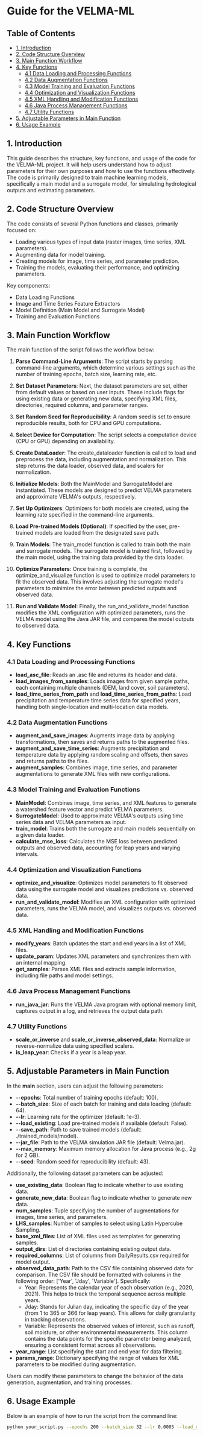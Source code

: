 # Guide for the VELMA-ML

## Table of Contents

- [1. Introduction](#1-introduction)
- [2. Code Structure Overview](#2-code-structure-overview)
- [3. Main Function Workflow](#3-main-function-workflow)
- [4. Key Functions](#4-key-functions)
  - [4.1 Data Loading and Processing Functions](#41-data-loading-and-processing-functions)
  - [4.2 Data Augmentation Functions](#42-data-augmentation-functions)
  - [4.3 Model Training and Evaluation Functions](#43-model-training-and-evaluation-functions)
  - [4.4 Optimization and Visualization Functions](#44-optimization-and-visualization-functions)
  - [4.5 XML Handling and Modification Functions](#45-xml-handling-and-modification-functions)
  - [4.6 Java Process Management Functions](#46-java-process-management-functions)
  - [4.7 Utility Functions](#47-utility-functions)
- [5. Adjustable Parameters in Main Function](#5-adjustable-parameters-in-main-function)
- [6. Usage Example](#6-usage-example)

## 1. Introduction

This guide describes the structure, key functions, and usage of the code for the VELMA-ML project. It will help users understand how to adjust parameters for their own purposes and how to use the functions effectively. The code is primarily designed to train machine learning models, specifically a main model and a surrogate model, for simulating hydrological outputs and estimating parameters.

## 2. Code Structure Overview

The code consists of several Python functions and classes, primarily focused on:

- Loading various types of input data (raster images, time series, XML parameters).
- Augmenting data for model training.
- Creating models for image, time series, and parameter prediction.
- Training the models, evaluating their performance, and optimizing parameters.

Key components:

- Data Loading Functions
- Image and Time Series Feature Extractors
- Model Definition (Main Model and Surrogate Model)
- Training and Evaluation Functions

## 3. Main Function Workflow

The main function of the script follows the workflow below:

1. **Parse Command-Line Arguments**: The script starts by parsing command-line arguments, which determine various settings such as the number of training epochs, batch size, learning rate, etc.

2. **Set Dataset Parameters**: Next, the dataset parameters are set, either from default values or based on user inputs. These include flags for using existing data or generating new data, specifying XML files, directories, required columns, and parameter ranges.

3. **Set Random Seed for Reproducibility**: A random seed is set to ensure reproducible results, both for CPU and GPU computations.

4. **Select Device for Computation**: The script selects a computation device (CPU or GPU) depending on availability.

5. **Create DataLoader**: The create_dataloader function is called to load and preprocess the data, including augmentation and normalization. This step returns the data loader, observed data, and scalers for normalization.

6. **Initialize Models**: Both the MainModel and SurrogateModel are instantiated. These models are designed to predict VELMA parameters and approximate VELMA's outputs, respectively.

7. **Set Up Optimizers**: Optimizers for both models are created, using the learning rate specified in the command-line arguments.

8. **Load Pre-trained Models (Optional)**: If specified by the user, pre-trained models are loaded from the designated save path.

9. **Train Models**: The train_model function is called to train both the main and surrogate models. The surrogate model is trained first, followed by the main model, using the training data provided by the data loader.

10. **Optimize Parameters**: Once training is complete, the optimize_and_visualize function is used to optimize model parameters to fit the observed data. This involves adjusting the surrogate model's parameters to minimize the error between predicted outputs and observed data.

11. **Run and Validate Model**: Finally, the run_and_validate_model function modifies the XML configuration with optimized parameters, runs the VELMA model using the Java JAR file, and compares the model outputs to observed data.

## 4. Key Functions

### 4.1 Data Loading and Processing Functions

- **load_asc_file**: Reads an .asc file and returns its header and data.
- **load_images_from_samples**: Loads images from given sample paths, each containing multiple channels (DEM, land cover, soil parameters).
- **load_time_series_from_path** and **load_time_series_from_paths**: Load precipitation and temperature time series data for specified years, handling both single-location and multi-location data models.

### 4.2 Data Augmentation Functions

- **augment_and_save_images**: Augments image data by applying transformations, then saves and returns paths to the augmented files.
- **augment_and_save_time_series**: Augments precipitation and temperature data by applying random scaling and offsets, then saves and returns paths to the files.
- **augment_samples**: Combines image, time series, and parameter augmentations to generate XML files with new configurations.

### 4.3 Model Training and Evaluation Functions

- **MainModel**: Combines image, time series, and XML features to generate a watershed feature vector and predict VELMA parameters.
- **SurrogateModel**: Used to approximate VELMA's outputs using time series data and VELMA parameters as input.
- **train_model**: Trains both the surrogate and main models sequentially on a given data loader.
- **calculate_mse_loss**: Calculates the MSE loss between predicted outputs and observed data, accounting for leap years and varying intervals.

### 4.4 Optimization and Visualization Functions

- **optimize_and_visualize**: Optimizes model parameters to fit observed data using the surrogate model and visualizes predictions vs. observed data.
- **run_and_validate_model**: Modifies an XML configuration with optimized parameters, runs the VELMA model, and visualizes outputs vs. observed data.

### 4.5 XML Handling and Modification Functions

- **modify_years**: Batch updates the start and end years in a list of XML files.
- **update_param**: Updates XML parameters and synchronizes them with an internal mapping.
- **get_samples**: Parses XML files and extracts sample information, including file paths and model settings.

### 4.6 Java Process Management Functions

- **run_java_jar**: Runs the VELMA Java program with optional memory limit, captures output in a log, and retrieves the output data path.

### 4.7 Utility Functions

- **scale_or_inverse** and **scale_or_inverse_observed_data**: Normalize or reverse-normalize data using specified scalers.
- **is_leap_year**: Checks if a year is a leap year.

## 5. Adjustable Parameters in Main Function

In the __main__ section, users can adjust the following parameters:

- **--epochs**: Total number of training epochs (default: 100).
- **--batch_size**: Size of each batch for training and data loading (default: 64).
- **--lr**: Learning rate for the optimizer (default: 1e-3).
- **--load_existing**: Load pre-trained models if available (default: False).
- **--save_path**: Path to save trained models (default: ./trained_models/model).
- **--jar_file**: Path to the VELMA simulation JAR file (default: Velma.jar).
- **--max_memory**: Maximum memory allocation for Java process (e.g., 2g for 2 GB).
- **--seed**: Random seed for reproducibility (default: 43).

Additionally, the following dataset parameters can be adjusted:

- **use_existing_data**: Boolean flag to indicate whether to use existing data.
- **generate_new_data**: Boolean flag to indicate whether to generate new data.
- **num_samples**: Tuple specifying the number of augmentations for images, time series, and parameters.
- **LHS_samples**: Number of samples to select using Latin Hypercube Sampling.
- **base_xml_files**: List of XML files used as templates for generating samples.
- **output_dirs**: List of directories containing existing output data.
- **required_columns**: List of columns from DailyResults.csv required for model output.
- **observed_data_path**: Path to the CSV file containing observed data for comparison. The CSV file should be formatted with columns in the following order: ['Year', 'Jday', 'Variable']. Specifically:
  - Year: Represents the calendar year of each observation (e.g., 2020, 2021). This helps to track the temporal sequence across multiple years.
  - Jday: Stands for Julian day, indicating the specific day of the year (from 1 to 365 or 366 for leap years). This allows for daily granularity in tracking observations.
  - Variable: Represents the observed values of interest, such as runoff, soil moisture, or other environmental measurements. This column contains the data points for the specific parameter being analyzed, ensuring a consistent format across all observations.
- **year_range**: List specifying the start and end year for data filtering.
- **params_range**: Dictionary specifying the range of values for XML parameters to be modified during augmentation.

Users can modify these parameters to change the behavior of the data generation, augmentation, and training processes.

## 6. Usage Example

Below is an example of how to run the script from the command line:

```bash
python your_script.py --epochs 200 --batch_size 32 --lr 0.0005 --load_existing --save_path "./trained_models/model" --jar_file "path/to/Velma.jar" --max_memory "4g"
